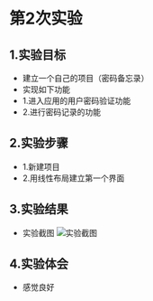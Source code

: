 # 第2次实验
 
## 1.实验目标
* 建立一个自己的项目（密码备忘录）
* 实现如下功能
* 1.进入应用的用户密码验证功能
* 2.进行密码记录的功能
 
## 2.实验步骤
* 1.新建项目
* 2.用线性布局建立第一个界面
 
## 3.实验结果
* 实验截图
![实验截图](https://github.com/OrangeHap/android-labs-2018/blob/master/soft1614080902329/second_labs.png)

## 4.实验体会 
* 感觉良好
